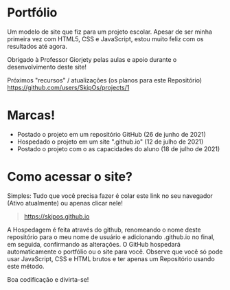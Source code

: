 # Portfólio
Um modelo de site que fiz para um projeto escolar.
Apesar de ser minha primeira vez com HTML5, CSS e JavaScript, estou muito feliz com os resultados até agora.

Obrigado à Professor Giorjety pelas aulas e apoio durante o desenvolvimento deste site!

Próximos "recursos" / atualizações (os planos para este Repositório)
https://github.com/users/SkipOs/projects/1

# Marcas!
- Postado o projeto em um repositório GitHub (26 de junho de 2021)
- Hospedado o projeto em um site ".github.io" (12 de julho de 2021)
- Postado o projeto com o as capacidades do aluno (18 de julho de 2021)

# Como acessar o site?
Simples: Tudo que você precisa fazer é colar este link no seu navegador (Ativo atualmente) ou apenas clicar nele!
> https://skipos.github.io

A Hospedagem é feita através do github, renomeando o nome deste repositório para o meu nome de usuário e adicionando .github.io no final, em seguida, confirmando as alterações. O GitHub hospedará automaticamente o portfólio ou o site para você. Observe que você só pode usar JavaScript, CSS e HTML brutos e ter apenas um Repositório usando este método.

Boa codificação e divirta-se!
